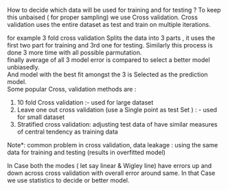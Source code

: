 How to decide which data will be used for training and for testing ? To keep this unbaised ( for proper sampling) we use Cross validation. Cross validation uses the entire dataset as test and train on multiple iterations.  
  
for example 3 fold cross validation Splits the data into 3 parts , it uses the first two part for training and 3rd one for testing. Similarly this process is done 3 more time with all possible parmutation.  
finally average of all 3 model error is compared to select a better model unbiasedly.  
And model with the best fit amongst the 3 is Selected as the prediction model.  
Some popular Cross, validation methods are :  
1. 10 fold Cross validation :- used for large dataset  
2. Leave one out cross validation (use a Single point as test Set ) : - used for small dataset  
3. Stratified cross validation: adjusting test data of have similar measures of central tendency as training data  
  
Note*: common problem in cross validation, data leakage : using the same data for training and testing (results in overfitted model)  
  
In Case both the modes ( let say linear & Wigley line) have errors up and down across cross validation with overall error around same. In that Case we use statistics to decide or better model.
